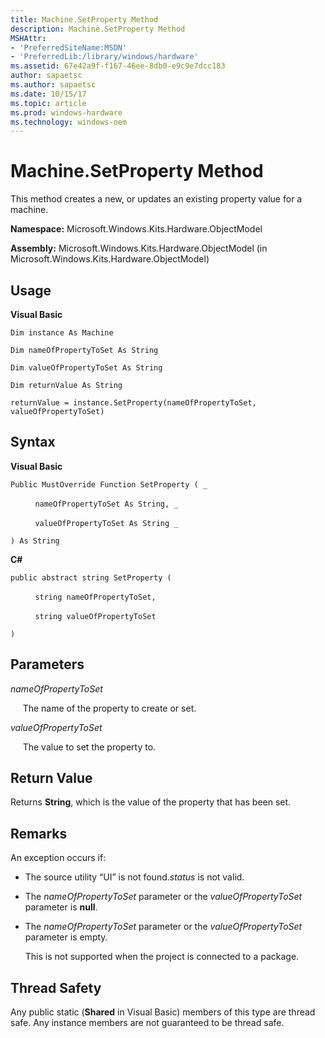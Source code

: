 ```yaml
---
title: Machine.SetProperty Method
description: Machine.SetProperty Method
MSHAttr:
- 'PreferredSiteName:MSDN'
- 'PreferredLib:/library/windows/hardware'
ms.assetid: 67e42a9f-f167-46ee-8db0-e9c9e7dcc183
author: sapaetsc
ms.author: sapaetsc
ms.date: 10/15/17
ms.topic: article
ms.prod: windows-hardware
ms.technology: windows-oem
---
```


# Machine.SetProperty Method


This method creates a new, or updates an existing property value for a machine.

**Namespace:** Microsoft.Windows.Kits.Hardware.ObjectModel

**Assembly:** Microsoft.Windows.Kits.Hardware.ObjectModel (in Microsoft.Windows.Kits.Hardware.ObjectModel)

## <span id="Usage"></span><span id="usage"></span><span id="USAGE"></span>Usage


**Visual Basic**

`Dim instance As Machine`

`Dim nameOfPropertyToSet As String`

`Dim valueOfPropertyToSet As String`

`Dim returnValue As String`

`returnValue = instance.SetProperty(nameOfPropertyToSet, valueOfPropertyToSet)`

## <span id="Syntax"></span><span id="syntax"></span><span id="SYNTAX"></span>Syntax


**Visual Basic**

`Public MustOverride Function SetProperty ( _`

          `nameOfPropertyToSet As String, _`

          `valueOfPropertyToSet As String _`

`) As String`

**C#**

`public abstract string SetProperty (`

          `string nameOfPropertyToSet,`

          `string valueOfPropertyToSet`

`)`

## <span id="Parameters"></span><span id="parameters"></span><span id="PARAMETERS"></span>Parameters


*nameOfPropertyToSet*

     The name of the property to create or set.

*valueOfPropertyToSet*

     The value to set the property to.

## <span id="Return_Value"></span><span id="return_value"></span><span id="RETURN_VALUE"></span>Return Value


Returns **String**, which is the value of the property that has been set.

## <span id="Remarks"></span><span id="remarks"></span><span id="REMARKS"></span>Remarks


An exception occurs if:

-   The source utility “UI” is not found.*status* is not valid.

-   The *nameOfPropertyToSet* parameter or the *valueOfPropertyToSet* parameter is **null**.

-   The *nameOfPropertyToSet* parameter or the *valueOfPropertyToSet* parameter is empty.

    This is not supported when the project is connected to a package.

## <span id="Thread_Safety"></span><span id="thread_safety"></span><span id="THREAD_SAFETY"></span>Thread Safety


Any public static (**Shared** in Visual Basic) members of this type are thread safe. Any instance members are not guaranteed to be thread safe.

 

 






